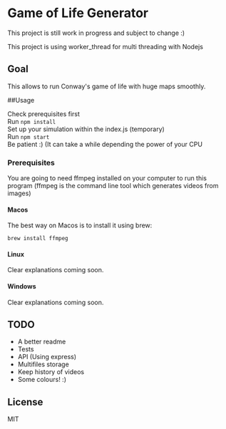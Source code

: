 # Game of Life Generator

This project is still work in progress and subject to change :) <br/>

This project is using worker_thread for multi threading with Nodejs

## Goal
This allows to run Conway's game of life with huge maps smoothly. <br/>

##Usage

Check prerequisites first <br/>
Run `npm install` <br/>
Set up your simulation within the index.js (temporary) <br/>
Run `npm start` <br/>
Be patient :) (It can take a while depending the power of your CPU

### Prerequisites

You are going to need ffmpeg installed on your computer to run this program (ffmpeg is the command line tool which generates videos from images)

#### Macos

The best way on Macos is to install it using brew: <br/>

`brew install ffmpeg`

#### Linux

Clear explanations coming soon.

#### Windows

Clear explanations coming soon.

## TODO

- A better readme
- Tests
- API (Using express)
- Multifiles storage
- Keep history of videos
- Some colours! :)

## License

MIT
